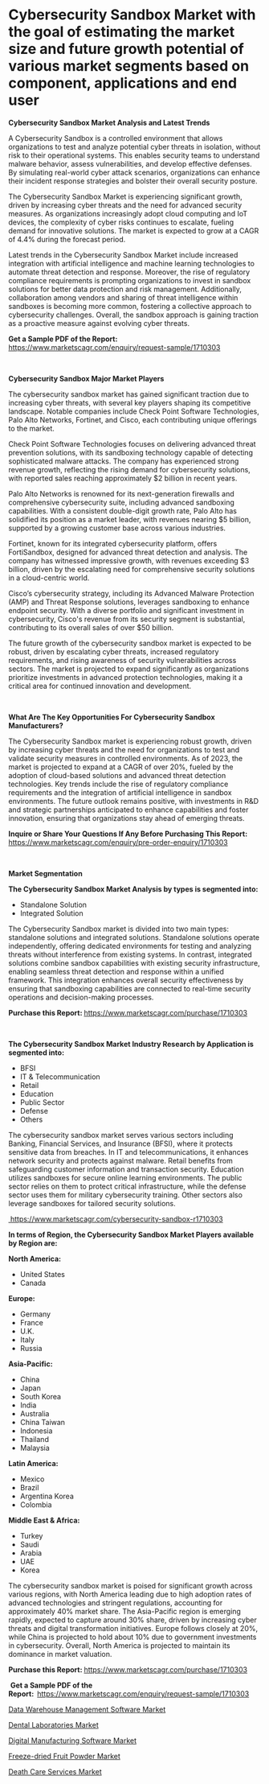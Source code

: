 <p><h1>Cybersecurity Sandbox Market with the goal of estimating the market size and future growth potential of various market segments based on component, applications and end user</h1></p><p><strong>Cybersecurity Sandbox Market Analysis and Latest Trends</strong></p>
<p><p>A Cybersecurity Sandbox is a controlled environment that allows organizations to test and analyze potential cyber threats in isolation, without risk to their operational systems. This enables security teams to understand malware behavior, assess vulnerabilities, and develop effective defenses. By simulating real-world cyber attack scenarios, organizations can enhance their incident response strategies and bolster their overall security posture.</p><p>The Cybersecurity Sandbox Market is experiencing significant growth, driven by increasing cyber threats and the need for advanced security measures. As organizations increasingly adopt cloud computing and IoT devices, the complexity of cyber risks continues to escalate, fueling demand for innovative solutions. The market is expected to grow at a CAGR of 4.4% during the forecast period. </p><p>Latest trends in the Cybersecurity Sandbox Market include increased integration with artificial intelligence and machine learning technologies to automate threat detection and response. Moreover, the rise of regulatory compliance requirements is prompting organizations to invest in sandbox solutions for better data protection and risk management. Additionally, collaboration among vendors and sharing of threat intelligence within sandboxes is becoming more common, fostering a collective approach to cybersecurity challenges. Overall, the sandbox approach is gaining traction as a proactive measure against evolving cyber threats.</p></p>
<p><strong>Get a Sample PDF of the Report:&nbsp;</strong> <a href="https://www.marketscagr.com/enquiry/request-sample/1710303?utm_campaign=1610&utm_medium=2&utm_source=Github&utm_content=ia&utm_term=22102024&utm_id=cybersecurity-sandbox">https://www.marketscagr.com/enquiry/request-sample/1710303</a></p>
<p>&nbsp;</p>
<p><strong>Cybersecurity Sandbox Major Market Players</strong></p>
<p><p>The cybersecurity sandbox market has gained significant traction due to increasing cyber threats, with several key players shaping its competitive landscape. Notable companies include Check Point Software Technologies, Palo Alto Networks, Fortinet, and Cisco, each contributing unique offerings to the market.</p><p>Check Point Software Technologies focuses on delivering advanced threat prevention solutions, with its sandboxing technology capable of detecting sophisticated malware attacks. The company has experienced strong revenue growth, reflecting the rising demand for cybersecurity solutions, with reported sales reaching approximately $2 billion in recent years.</p><p>Palo Alto Networks is renowned for its next-generation firewalls and comprehensive cybersecurity suite, including advanced sandboxing capabilities. With a consistent double-digit growth rate, Palo Alto has solidified its position as a market leader, with revenues nearing $5 billion, supported by a growing customer base across various industries.</p><p>Fortinet, known for its integrated cybersecurity platform, offers FortiSandbox, designed for advanced threat detection and analysis. The company has witnessed impressive growth, with revenues exceeding $3 billion, driven by the escalating need for comprehensive security solutions in a cloud-centric world.</p><p>Cisco’s cybersecurity strategy, including its Advanced Malware Protection (AMP) and Threat Response solutions, leverages sandboxing to enhance endpoint security. With a diverse portfolio and significant investment in cybersecurity, Cisco's revenue from its security segment is substantial, contributing to its overall sales of over $50 billion.</p><p>The future growth of the cybersecurity sandbox market is expected to be robust, driven by escalating cyber threats, increased regulatory requirements, and rising awareness of security vulnerabilities across sectors. The market is projected to expand significantly as organizations prioritize investments in advanced protection technologies, making it a critical area for continued innovation and development.</p></p>
<p>&nbsp;</p>
<p><strong>What Are The Key Opportunities For Cybersecurity Sandbox Manufacturers?</strong></p>
<p><p>The Cybersecurity Sandbox market is experiencing robust growth, driven by increasing cyber threats and the need for organizations to test and validate security measures in controlled environments. As of 2023, the market is projected to expand at a CAGR of over 20%, fueled by the adoption of cloud-based solutions and advanced threat detection technologies. Key trends include the rise of regulatory compliance requirements and the integration of artificial intelligence in sandbox environments. The future outlook remains positive, with investments in R&D and strategic partnerships anticipated to enhance capabilities and foster innovation, ensuring that organizations stay ahead of emerging threats.</p></p>
<p><strong>Inquire or Share Your Questions If Any Before Purchasing This Report:</strong> <a href="https://www.marketscagr.com/enquiry/pre-order-enquiry/1710303?utm_campaign=1610&utm_medium=2&utm_source=Github&utm_content=ia&utm_term=22102024&utm_id=cybersecurity-sandbox">https://www.marketscagr.com/enquiry/pre-order-enquiry/1710303</a></p>
<p>&nbsp;</p>
<p><strong>Market Segmentation</strong></p>
<p><strong>The Cybersecurity Sandbox Market Analysis by types is segmented into:</strong></p>
<p><ul><li>Standalone Solution</li><li>Integrated Solution</li></ul></p>
<p><p>The Cybersecurity Sandbox market is divided into two main types: standalone solutions and integrated solutions. Standalone solutions operate independently, offering dedicated environments for testing and analyzing threats without interference from existing systems. In contrast, integrated solutions combine sandbox capabilities with existing security infrastructure, enabling seamless threat detection and response within a unified framework. This integration enhances overall security effectiveness by ensuring that sandboxing capabilities are connected to real-time security operations and decision-making processes.</p></p>
<p><strong>Purchase this Report:&nbsp;</strong><a href="https://www.marketscagr.com/purchase/1710303?utm_campaign=1610&utm_medium=2&utm_source=Github&utm_content=ia&utm_term=22102024&utm_id=cybersecurity-sandbox">https://www.marketscagr.com/purchase/1710303</a></p>
<p>&nbsp;</p>
<p><strong>The Cybersecurity Sandbox Market Industry Research by Application is segmented into:</strong></p>
<p><ul><li>BFSI</li><li>IT & Telecommunication</li><li>Retail</li><li>Education</li><li>Public Sector</li><li>Defense</li><li>Others</li></ul></p>
<p><p>The cybersecurity sandbox market serves various sectors including Banking, Financial Services, and Insurance (BFSI), where it protects sensitive data from breaches. In IT and telecommunications, it enhances network security and protects against malware. Retail benefits from safeguarding customer information and transaction security. Education utilizes sandboxes for secure online learning environments. The public sector relies on them to protect critical infrastructure, while the defense sector uses them for military cybersecurity training. Other sectors also leverage sandboxes for tailored security solutions.</p></p>
<p><a href="https://www.marketscagr.com/cybersecurity-sandbox-r1710303?utm_campaign=1610&utm_medium=2&utm_source=Github&utm_content=ia&utm_term=22102024&utm_id=cybersecurity-sandbox">&nbsp;https://www.marketscagr.com/cybersecurity-sandbox-r1710303</a></p>
<p><strong>In terms of Region, the Cybersecurity Sandbox Market Players available by Region are:</strong></p>
<p>
    <p> <strong> North America: </strong>
        <ul>
            <li>United States</li>
            <li>Canada</li>
        </ul>
        </p> 
    <p> <strong> Europe: </strong>
        <ul>
            <li>Germany</li>
            <li>France</li>
            <li>U.K.</li>
            <li>Italy</li>
            <li>Russia</li>
        </ul>
        </p> 
    <p> <strong> Asia-Pacific: </strong>
        <ul>
            <li>China</li>
            <li>Japan</li>
            <li>South Korea</li>
            <li>India</li>
            <li>Australia</li>
            <li>China Taiwan</li>
            <li>Indonesia</li>
            <li>Thailand</li>
            <li>Malaysia</li>
        </ul>
        </p> 
    <p> <strong> Latin America: </strong>
        <ul>
            <li>Mexico</li>
            <li>Brazil</li>
            <li>Argentina Korea</li>
            <li>Colombia</li>
        </ul>
        </p> 
    <p> <strong> Middle East & Africa: </strong>
        <ul>
            <li>Turkey</li>
            <li>Saudi</li>
            <li>Arabia</li>
            <li>UAE</li>
            <li>Korea</li>
        </ul>
    </p>
    </p>
<p><p>The cybersecurity sandbox market is poised for significant growth across various regions, with North America leading due to high adoption rates of advanced technologies and stringent regulations, accounting for approximately 40% market share. The Asia-Pacific region is emerging rapidly, expected to capture around 30% share, driven by increasing cyber threats and digital transformation initiatives. Europe follows closely at 20%, while China is projected to hold about 10% due to government investments in cybersecurity. Overall, North America is projected to maintain its dominance in market valuation.</p></p>
<p><strong>Purchase this Report: </strong><a href="https://www.marketscagr.com/purchase/1710303?utm_campaign=1610&utm_medium=2&utm_source=Github&utm_content=ia&utm_term=22102024&utm_id=cybersecurity-sandbox">https://www.marketscagr.com/purchase/1710303</a></p>
<p>&nbsp;<strong>Get a Sample PDF of the Report:&nbsp;&nbsp;</strong><a href="https://www.marketscagr.com/enquiry/request-sample/1710303?utm_campaign=1610&utm_medium=2&utm_source=Github&utm_content=ia&utm_term=22102024&utm_id=cybersecurity-sandbox">https://www.marketscagr.com/enquiry/request-sample/1710303</a></p>
<p><strong></strong></p>
<p><p><a href="https://www.linkedin.com/pulse/data-warehouse-management-software-market-indicators-vuxte?utm_campaign=1610&utm_medium=2&utm_source=Github&utm_content=ia&utm_term=22102024&utm_id=cybersecurity-sandbox">Data Warehouse Management Software Market</a></p><p><a href="https://www.linkedin.com/pulse/dental-laboratories-market-global-trends-forecast-2024--s09ae?utm_campaign=1610&utm_medium=2&utm_source=Github&utm_content=ia&utm_term=22102024&utm_id=cybersecurity-sandbox">Dental Laboratories Market</a></p><p><a href="https://www.linkedin.com/pulse/digital-manufacturing-software-market-size-growth-industry-taoke?utm_campaign=1610&utm_medium=2&utm_source=Github&utm_content=ia&utm_term=22102024&utm_id=cybersecurity-sandbox">Digital Manufacturing Software Market</a></p><p><a href="https://github.com/abbislposival/Market-Research-Report-List-1/blob/main/freeze-dried-fruit-powder-market.md?utm_campaign=1610&utm_medium=2&utm_source=Github&utm_content=ia&utm_term=22102024&utm_id=cybersecurity-sandbox">Freeze-dried Fruit Powder Market</a></p><p><a href="https://www.linkedin.com/pulse/strategic-insights-global-death-care-services-market-5dc9e?utm_campaign=1610&utm_medium=2&utm_source=Github&utm_content=ia&utm_term=22102024&utm_id=cybersecurity-sandbox">Death Care Services Market</a></p></p>